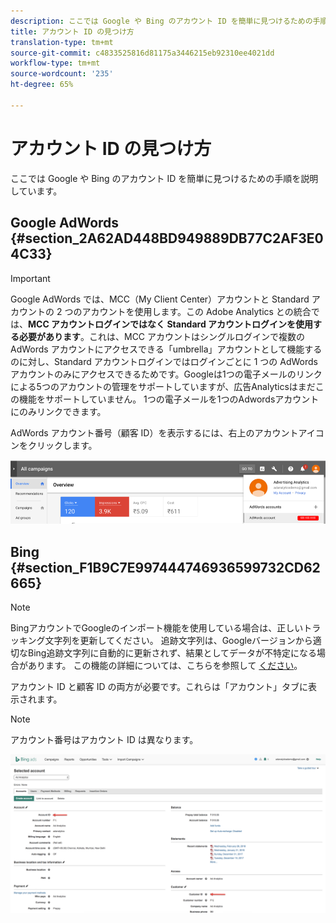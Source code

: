 ```yaml
---
description: ここでは Google や Bing のアカウント ID を簡単に見つけるための手順を説明しています。
title: アカウント ID の見つけ方
translation-type: tm+mt
source-git-commit: c4833525816d81175a3446215eb92310ee4021dd
workflow-type: tm+mt
source-wordcount: '235'
ht-degree: 65%

---
```



# アカウント ID の見つけ方

ここでは Google や Bing のアカウント ID を簡単に見つけるための手順を説明しています。

## Google AdWords {#section_2A62AD448BD949889DB77C2AF3E04C33}

>[!IMPORTANT]
>
>Google AdWords では、MCC（My Client Center）アカウントと Standard アカウントの 2 つのアカウントを使用します。この Adobe Analytics との統合では、**MCC アカウントログインではなく Standard アカウントログインを使用する必要があります**。これは、MCC アカウントはシングルログインで複数の AdWords アカウントにアクセスできる「umbrella」アカウントとして機能するのに対し、Standard アカウントログインではログインごとに 1 つの AdWords アカウントのみにアクセスできるためです。Googleは1つの電子メールのリンクによる5つのアカウントの管理をサポートしていますが、広告Analyticsはまだこの機能をサポートしていません。 1つの電子メールを1つのAdwordsアカウントにのみリンクできます。

AdWords アカウント番号（顧客 ID）を表示するには、右上のアカウントアイコンをクリックします。

![](assets/google_account.png)

## Bing {#section_F1B9C7E997444746936599732CD62665}

>[!NOTE]
>
>BingアカウントでGoogleのインポート機能を使用している場合は、正しいトラッキング文字列を更新してください。 追跡文字列は、Googleバージョンから適切なBing追跡文字列に自動的に更新されず、結果としてデータが不特定になる場合があります。 この機能の詳細については、こちらを参照して [ください](https://help.ads.microsoft.com/apex/index/3/en/50851/)。

アカウント ID と顧客 ID の両方が必要です。これらは「アカウント」タブに表示されます。

>[!NOTE]
>
>アカウント番号はアカウント ID は異なります。

![](assets/bing_id.png)
